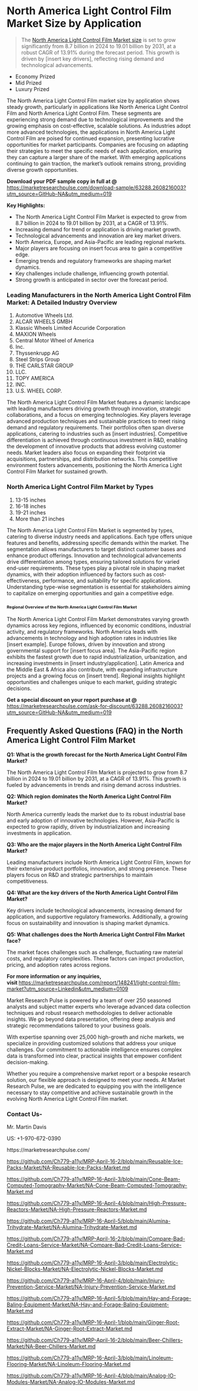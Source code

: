 <h1>North America Light Control Film Market&nbsp;Size by Application</h1><blockquote><p>The <a href="https://marketresearchpulse.com/download-sample/63288.2608216003?utm_source=GitHub-NA&amp;utm_medium=019">North America Light Control Film Market size</a> is set to grow significantly from 8.7 billion in 2024 to 19.01 billion by 2031, at a robust CAGR of 13.91% during the forecast period. This growth is driven by [insert key drivers], reflecting rising demand and technological advancements.</p></blockquote><ul><li>Economy Prized<li> Mid Prized<li> Luxury Prized</li></ul><p>The North America Light Control Film market size by application shows steady growth, particularly in applications like North America Light Control Film and North America Light Control Film. These segments are experiencing strong demand due to technological improvements and the growing emphasis on cost-effective, scalable solutions. As industries adopt more advanced technologies, the applications in North America Light Control Film are poised for continued expansion, presenting lucrative opportunities for market participants. Companies are focusing on adapting their strategies to meet the specific needs of each application, ensuring they can capture a larger share of the market. With emerging applications continuing to gain traction, the market’s outlook remains strong, providing diverse growth opportunities.</p><p><strong>Download your PDF sample copy in full at @ </strong><a href="https://marketresearchpulse.com/download-sample/63288.2608216003?utm_source=GitHub-NA&amp;utm_medium=019">https://marketresearchpulse.com/download-sample/63288.2608216003?utm_source=GitHub-NA&amp;utm_medium=019</a></p><p><strong>Key Highlights: </strong></p><ul><li>The North America Light Control Film Market is expected to grow from 8.7 billion in 2024 to 19.01 billion by 2031, at a CAGR of 13.91%.</li><li>Increasing demand for trend or application is driving market growth.</li><li>Technological advancements and innovation are key market drivers.</li><li>North America, Europe, and Asia-Pacific are leading regional markets.</li><li>Major players are focusing on insert focus area to gain a competitive edge.</li><li>Emerging trends and regulatory frameworks are shaping market dynamics.</li><li>Key challenges include challenge, influencing growth potential.</li><li>Strong growth is anticipated in sector over the forecast period.</li></ul><h3>Leading Manufacturers in the North America Light Control Film Market: A Detailed Industry Overview</h3><ol><li>Automotive Wheels Ltd.</li><li>ALCAR WHEELS GMBH</li><li>Klassic Wheels Limited Accuride Corporation</li><li>MAXION Wheels</li><li>Central Motor Wheel of America</li><li>Inc.</li><li>Thyssenkrupp AG</li><li>Steel Strips Group</li><li>THE CARLSTAR GROUP</li><li>LLC.</li><li>TOPY AMERICA</li><li>INC.</li><li>U.S. WHEEL CORP.</li></ol><div class="flex max-w-full flex-col flex-grow"><div class="min-h-8 text-message flex w-full flex-col items-end gap-2 whitespace-normal break-words [.text-message+&amp;]:mt-5" dir="auto" data-message-author-role="assistant" data-message-id="fd8432e4-4910-450d-b182-61b7bfb0a01f" data-message-model-slug="gpt-4o"><div class="flex w-full flex-col gap-1 empty:hidden first:pt-[3px]"><div class="markdown prose w-full break-words dark:prose-invert light"><p>The North America Light Control Film Market features a dynamic landscape with leading manufacturers driving growth through innovation, strategic collaborations, and a focus on emerging technologies. Key players leverage advanced production techniques and sustainable practices to meet rising demand and regulatory requirements. Their portfolios often span diverse applications, catering to industries such as [insert industries]. Competitive differentiation is achieved through continuous investment in R&amp;D, enabling the development of innovative products that address evolving customer needs. Market leaders also focus on expanding their footprint via acquisitions, partnerships, and distribution networks. This competitive environment fosters advancements, positioning the North America Light Control Film Market for sustained growth.</p></div></div></div></div><h3>North America Light Control Film Market by Types</h3><ol><li>13-15 inches<li> 16-18 inches<li> 19-21 inches<li> More than 21 inches</li></ol><div class="flex max-w-full flex-col flex-grow"><div class="min-h-8 text-message flex w-full flex-col items-end gap-2 whitespace-normal break-words [.text-message+&amp;]:mt-5" dir="auto" data-message-author-role="assistant" data-message-id="084470be-0bb7-4664-bddf-5156b4f41249" data-message-model-slug="gpt-4o-mini"><div class="flex w-full flex-col gap-1 empty:hidden first:pt-[3px]"><div class="markdown prose w-full break-words dark:prose-invert light"><p>The North America Light Control Film Market is segmented by types, catering to diverse industry needs and applications. Each type offers unique features and benefits, addressing specific demands within the market. The segmentation allows manufacturers to target distinct customer bases and enhance product offerings. Innovation and technological advancements drive differentiation among types, ensuring tailored solutions for varied end-user requirements. These types play a pivotal role in shaping market dynamics, with their adoption influenced by factors such as cost-effectiveness, performance, and suitability for specific applications. Understanding type-wise segmentation is essential for stakeholders aiming to capitalize on emerging opportunities and gain a competitive edge.</p></div></div></div></div><h3><span style="font-size: 11px;">Regional Overview of the North America Light Control Film Market</span></h3><div class="flex max-w-full flex-col flex-grow"><div class="min-h-8 text-message flex w-full flex-col items-end gap-2 whitespace-normal break-words [.text-message+&amp;]:mt-5" dir="auto" data-message-author-role="assistant" data-message-id="e9038762-ce64-4e30-91c9-9bd413514231" data-message-model-slug="gpt-4o-mini"><div class="flex w-full flex-col gap-1 empty:hidden first:pt-[3px]"><div class="markdown prose w-full break-words dark:prose-invert light"><p>The North America Light Control Film Market demonstrates varying growth dynamics across key regions, influenced by economic conditions, industrial activity, and regulatory frameworks. North America leads with advancements in technology and high adoption rates in industries like [insert example]. Europe follows, driven by innovation and strong governmental support for [insert focus area]. The Asia-Pacific region exhibits the fastest growth due to rapid industrialization, urbanization, and increasing investments in [insert industry/application]. Latin America and the Middle East &amp; Africa also contribute, with expanding infrastructure projects and a growing focus on [insert trend]. Regional insights highlight opportunities and challenges unique to each market, guiding strategic decisions.</p></div></div></div></div><p><strong>Get a special discount on your report purchase at @ </strong><a href="https://marketresearchpulse.com/ask-for-discount/63288.2608216003?utm_source=GitHub-NA&amp;utm_medium=019">https://marketresearchpulse.com/ask-for-discount/63288.2608216003?utm_source=GitHub-NA&amp;utm_medium=019</a></p><h2>Frequently Asked Questions (FAQ) in the North America Light Control Film Market</h2><p><strong>Q1: What is the growth forecast for the North America Light Control Film Market?</strong></p><p>The North America Light Control Film Market is projected to grow from 8.7 billion in 2024 to 19.01 billion by 2031, at a CAGR of 13.91%. This growth is fueled by advancements in trends and rising demand across industries.</p><p><strong>Q2: Which region dominates the North America Light Control Film Market?</strong></p><p>North America currently leads the market due to its robust industrial base and early adoption of innovative technologies. However, Asia-Pacific is expected to grow rapidly, driven by industrialization and increasing investments in application.</p><p><strong>Q3: Who are the major players in the North America Light Control Film Market?</strong></p><p>Leading manufacturers include North America Light Control Film, known for their extensive product portfolios, innovation, and strong presence. These players focus on R&amp;D and strategic partnerships to maintain competitiveness.</p><p><strong>Q4: What are the key drivers of the North America Light Control Film Market?</strong></p><p>Key drivers include technological advancements, increasing demand for application, and supportive regulatory frameworks. Additionally, a growing focus on sustainability and innovation is shaping market dynamics.</p><p><strong>Q5: What challenges does the North America Light Control Film Market face?</strong></p><p>The market faces challenges such as challenge, fluctuating raw material costs, and regulatory complexities. These factors can impact production, pricing, and adoption rates across regions.</p><p><strong>For more information or any inquiries, visit&nbsp;</strong><a href="https://marketresearchpulse.com/report/148241/light-control-film-market?utm_source=Linkedin&utm_medium=0109">https://marketresearchpulse.com/report/148241/light-control-film-market?utm_source=Linkedin&utm_medium=0109</a></p><p>Market Research Pulse is powered by a team of over 250 seasoned analysts and subject matter experts who leverage advanced data collection techniques and robust research methodologies to deliver actionable insights. We go beyond data presentation, offering deep analysis and strategic recommendations tailored to your business goals.</p><p>With expertise spanning over 25,000 high-growth and niche markets, we specialize in providing customized solutions that address your unique challenges. Our commitment to actionable intelligence ensures complex data is transformed into clear, practical insights that empower confident decision-making.</p><p>Whether you require a comprehensive market report or a bespoke research solution, our flexible approach is designed to meet your needs. At Market Research Pulse, we are dedicated to equipping you with the intelligence necessary to stay competitive and achieve sustainable growth in the evolving North America Light Control Film market.</p><h3><strong>Contact Us-</strong></h3><p>Mr. Martin Davis</p><p>US: +1-970-672-0390</p><p>https://marketresearchpulse.com/</p><p><a href="https://github.com/Ch779-a11y/MRP-April-16-2/blob/main/Reusable-Ice-Packs-Market/NA-Reusable-Ice-Packs-Market.md">https://github.com/Ch779-a11y/MRP-April-16-2/blob/main/Reusable-Ice-Packs-Market/NA-Reusable-Ice-Packs-Market.md</a></p><p><a href="https://github.com/Ch779-a11y/MRP-16-April-3/blob/main/Cone-Beam-Computed-Tomography-Market/NA-Cone-Beam-Computed-Tomography-Market.md">https://github.com/Ch779-a11y/MRP-16-April-3/blob/main/Cone-Beam-Computed-Tomography-Market/NA-Cone-Beam-Computed-Tomography-Market.md</a></p><p><a href="https://github.com/Ch779-a11y/MRP-16-April-4/blob/main/High-Pressure-Reactors-Market/NA-High-Pressure-Reactors-Market.md">https://github.com/Ch779-a11y/MRP-16-April-4/blob/main/High-Pressure-Reactors-Market/NA-High-Pressure-Reactors-Market.md</a></p><p><a href="https://github.com/Ch779-a11y/MRP-16-April-5/blob/main/Alumina-Trihydrate-Market/NA-Alumina-Trihydrate-Market.md">https://github.com/Ch779-a11y/MRP-16-April-5/blob/main/Alumina-Trihydrate-Market/NA-Alumina-Trihydrate-Market.md</a></p><p><a href="https://github.com/Ch779-a11y/MRP-April-16-2/blob/main/Compare-Bad-Credit-Loans-Service-Market/NA-Compare-Bad-Credit-Loans-Service-Market.md">https://github.com/Ch779-a11y/MRP-April-16-2/blob/main/Compare-Bad-Credit-Loans-Service-Market/NA-Compare-Bad-Credit-Loans-Service-Market.md</a></p><p><a href="https://github.com/Ch779-a11y/MRP-16-April-3/blob/main/Electrolytic-Nickel-Blocks-Market/NA-Electrolytic-Nickel-Blocks-Market.md">https://github.com/Ch779-a11y/MRP-16-April-3/blob/main/Electrolytic-Nickel-Blocks-Market/NA-Electrolytic-Nickel-Blocks-Market.md</a></p><p><a href="https://github.com/Ch779-a11y/MRP-16-April-4/blob/main/Injury-Prevention-Service-Market/NA-Injury-Prevention-Service-Market.md">https://github.com/Ch779-a11y/MRP-16-April-4/blob/main/Injury-Prevention-Service-Market/NA-Injury-Prevention-Service-Market.md</a></p><p><a href="https://github.com/Ch779-a11y/MRP-16-April-5/blob/main/Hay-and-Forage-Baling-Equipment-Market/NA-Hay-and-Forage-Baling-Equipment-Market.md">https://github.com/Ch779-a11y/MRP-16-April-5/blob/main/Hay-and-Forage-Baling-Equipment-Market/NA-Hay-and-Forage-Baling-Equipment-Market.md</a></p><p><a href="https://github.com/Ch779-a11y/MRP-16-April-1/blob/main/Ginger-Root-Extract-Market/NA-Ginger-Root-Extract-Market.md">https://github.com/Ch779-a11y/MRP-16-April-1/blob/main/Ginger-Root-Extract-Market/NA-Ginger-Root-Extract-Market.md</a></p><p><a href="https://github.com/Ch779-a11y/MRP-April-16-2/blob/main/Beer-Chillers-Market/NA-Beer-Chillers-Market.md">https://github.com/Ch779-a11y/MRP-April-16-2/blob/main/Beer-Chillers-Market/NA-Beer-Chillers-Market.md</a></p><p><a href="https://github.com/Ch779-a11y/MRP-16-April-3/blob/main/Linoleum-Flooring-Market/NA-Linoleum-Flooring-Market.md">https://github.com/Ch779-a11y/MRP-16-April-3/blob/main/Linoleum-Flooring-Market/NA-Linoleum-Flooring-Market.md</a></p><p><a href="https://github.com/Ch779-a11y/MRP-16-April-4/blob/main/Analog-IO-Modules-Market/NA-Analog-IO-Modules-Market.md">https://github.com/Ch779-a11y/MRP-16-April-4/blob/main/Analog-IO-Modules-Market/NA-Analog-IO-Modules-Market.md</a></p>
